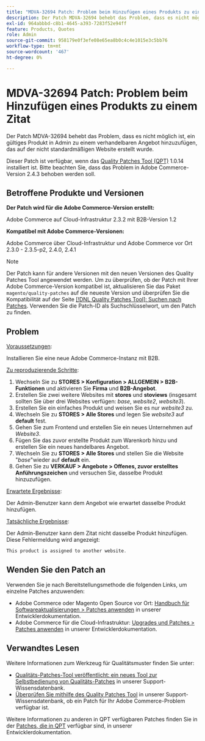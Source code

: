 ```yaml
---
title: "MDVA-32694 Patch: Problem beim Hinzufügen eines Produkts zu einem Zitat"
description: Der Patch MDVA-32694 behebt das Problem, dass es nicht möglich ist, ein gültiges Produkt in Admin zu einem verhandelbaren Angebot hinzuzufügen, das auf der nicht standardmäßigen Website erstellt wurde.
exl-id: 964abbbd-c8b1-4645-a393-7283f52e94ff
feature: Products, Quotes
role: Admin
source-git-commit: 958179e0f3efe08e65ea8b0c4c4e1015e3c5bb76
workflow-type: tm+mt
source-wordcount: '467'
ht-degree: 0%

---
```


# MDVA-32694 Patch: Problem beim Hinzufügen eines Produkts zu einem Zitat

Der Patch MDVA-32694 behebt das Problem, dass es nicht möglich ist, ein gültiges Produkt in Admin zu einem verhandelbaren Angebot hinzuzufügen, das auf der nicht standardmäßigen Website erstellt wurde.

Dieser Patch ist verfügbar, wenn das [Quality Patches Tool (QPT)](https://devdocs.magento.com/guides/v2.4/comp-mgr/patching.html#mqp) 1.0.14 installiert ist. Bitte beachten Sie, dass das Problem in Adobe Commerce-Version 2.4.3 behoben werden soll.

## Betroffene Produkte und Versionen

**Der Patch wird für die Adobe Commerce-Version erstellt:**

Adobe Commerce auf Cloud-Infrastruktur 2.3.2 mit B2B-Version 1.2

**Kompatibel mit Adobe Commerce-Versionen:**

Adobe Commerce über Cloud-Infrastruktur und Adobe Commerce vor Ort 2.3.0 - 2.3.5-p2, 2.4.0, 2.4.1

>[!NOTE]
>
>Der Patch kann für andere Versionen mit den neuen Versionen des Quality Patches Tool angewendet werden. Um zu überprüfen, ob der Patch mit Ihrer Adobe Commerce-Version kompatibel ist, aktualisieren Sie das Paket `magento/quality-patches` auf die neueste Version und überprüfen Sie die Kompatibilität auf der Seite [[!DNL Quality Patches Tool]: Suchen nach Patches](https://devdocs.magento.com/quality-patches/tool.html#patch-grid). Verwenden Sie die Patch-ID als Suchschlüsselwort, um den Patch zu finden.

## Problem

<u>Voraussetzungen</u>:

Installieren Sie eine neue Adobe Commerce-Instanz mit B2B.

<u>Zu reproduzierende Schritte</u>:

1. Wechseln Sie zu **STORES > Konfiguration > ALLGEMEIN > B2B-Funktionen** und aktivieren Sie **Firma** und **B2B-Angebot**.
1. Erstellen Sie zwei weitere Websites mit **stores** und **stoviews** (insgesamt sollten Sie über drei Websites verfügen: *base*, *website2*, *website3*).
1. Erstellen Sie ein einfaches Produkt und weisen Sie es nur *website3* zu.
1. Wechseln Sie zu **STORES > Alle Stores** und legen Sie *website3* auf **default** fest.
1. Gehen Sie zum Frontend und erstellen Sie ein neues Unternehmen auf *Website3*.
1. Fügen Sie das zuvor erstellte Produkt zum Warenkorb hinzu und erstellen Sie ein neues handelbares Angebot.
1. Wechseln Sie zu **STORES > Alle Stores** und stellen Sie die Website &quot;*base*&quot;wieder auf **default** ein.
1. Gehen Sie zu **VERKAUF > Angebote > Offenes, zuvor erstelltes Anführungszeichen** und versuchen Sie, dasselbe Produkt hinzuzufügen.

<u>Erwartete Ergebnisse</u>:

Der Admin-Benutzer kann dem Angebot wie erwartet dasselbe Produkt hinzufügen.

<u>Tatsächliche Ergebnisse</u>:

Der Admin-Benutzer kann dem Zitat nicht dasselbe Produkt hinzufügen. Diese Fehlermeldung wird angezeigt:

```php
This product is assigned to another website.
```

## Wenden Sie den Patch an

Verwenden Sie je nach Bereitstellungsmethode die folgenden Links, um einzelne Patches anzuwenden:

* Adobe Commerce oder Magento Open Source vor Ort: [Handbuch für Softwareaktualisierungen > Patches anwenden](https://devdocs.magento.com/guides/v2.4/comp-mgr/patching/mqp.html) in unserer Entwicklerdokumentation.
* Adobe Commerce für die Cloud-Infrastruktur: [Upgrades und Patches > Patches anwenden](https://devdocs.magento.com/cloud/project/project-patch.html) in unserer Entwicklerdokumentation.

## Verwandtes Lesen

Weitere Informationen zum Werkzeug für Qualitätsmuster finden Sie unter:

* [Qualitäts-Patches-Tool veröffentlicht: ein neues Tool zur Selbstbedienung von Qualitäts-Patches](/help/announcements/adobe-commerce-announcements/magento-quality-patches-released-new-tool-to-self-serve-quality-patches.md) in unserer Support-Wissensdatenbank.
* [Überprüfen Sie mithilfe des Quality Patches Tool](/help/support-tools/patches-available-in-qpt-tool/check-patch-for-magento-issue-with-magento-quality-patches.md) in unserer Support-Wissensdatenbank, ob ein Patch für Ihr Adobe Commerce-Problem verfügbar ist.

Weitere Informationen zu anderen in QPT verfügbaren Patches finden Sie in der [Patches, die in QPT](https://devdocs.magento.com/quality-patches/tool.html#patch-grid) verfügbar sind, in unserer Entwicklerdokumentation.
